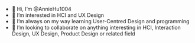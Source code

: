 - 👋 Hi, I’m @AnnieHu1004
- 👀 I’m interested in HCI and UX Design
- 🌱 I’m always on my way learning User-Centred Design and programming
- 💞️ I’m looking to collaborate on anything interesting in HCI, Interaction Design, UX Design, Product Design or related field

<!---
AnnieHu1004/AnnieHu1004 is a ✨ special ✨ repository because its `README.md` (this file) appears on your GitHub profile.
You can click the Preview link to take a look at your changes.
--->
